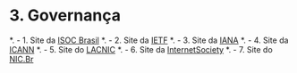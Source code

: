 # 3. Governança

*. - 1. Site da [ISOC Brasil](https://isoc.org.br/)
*. - 2. Site da [IETF](http://www.ietf.org/)
*. - 3. Site da [IANA](https://www.iana.org/)
*. - 4. Site da [ICANN](https://www.icann.org/)
*. - 5. Site do [LACNIC](http://www.lacnic.net/)
*. - 6. Site da [InternetSociety](https://www.internetsociety.org/)
*. - 7. Site do [NIC.Br](http://www.nic.br/)
